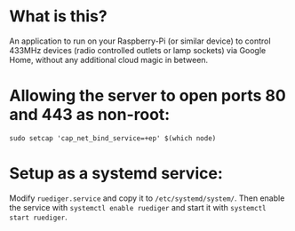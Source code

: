 # What is this?

An application to run on your Raspberry-Pi (or similar device) to control 433MHz devices (radio controlled outlets or lamp sockets) via Google Home, without any additional cloud magic in between.


# Allowing the server to open ports 80 and 443 as non-root:

`sudo setcap 'cap_net_bind_service=+ep' $(which node)`

# Setup as a systemd service:

Modify `ruediger.service` and copy it to `/etc/systemd/system/`. Then enable the service with `systemctl enable ruediger` and start it with `systemctl start ruediger`.
